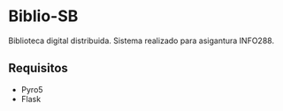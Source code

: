 # Biblio-SB

Biblioteca digital distribuida. Sistema realizado para asigantura INFO288.

## Requisitos

- Pyro5
- Flask
